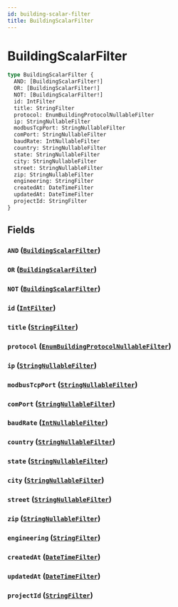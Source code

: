 ```yaml
---
id: building-scalar-filter
title: BuildingScalarFilter
---
```


 # BuildingScalarFilter





```graphql
type BuildingScalarFilter {
  AND: [BuildingScalarFilter!]
  OR: [BuildingScalarFilter!]
  NOT: [BuildingScalarFilter!]
  id: IntFilter
  title: StringFilter
  protocol: EnumBuildingProtocolNullableFilter
  ip: StringNullableFilter
  modbusTcpPort: StringNullableFilter
  comPort: StringNullableFilter
  baudRate: IntNullableFilter
  country: StringNullableFilter
  state: StringNullableFilter
  city: StringNullableFilter
  street: StringNullableFilter
  zip: StringNullableFilter
  engineering: StringFilter
  createdAt: DateTimeFilter
  updatedAt: DateTimeFilter
  projectId: StringFilter
}
```


## Fields

### `AND` ([`BuildingScalarFilter`](/inputs/building-scalar-filter))




### `OR` ([`BuildingScalarFilter`](/inputs/building-scalar-filter))




### `NOT` ([`BuildingScalarFilter`](/inputs/building-scalar-filter))




### `id` ([`IntFilter`](/inputs/int-filter))




### `title` ([`StringFilter`](/inputs/string-filter))




### `protocol` ([`EnumBuildingProtocolNullableFilter`](/inputs/enum-building-protocol-nullable-filter))




### `ip` ([`StringNullableFilter`](/inputs/string-nullable-filter))




### `modbusTcpPort` ([`StringNullableFilter`](/inputs/string-nullable-filter))




### `comPort` ([`StringNullableFilter`](/inputs/string-nullable-filter))




### `baudRate` ([`IntNullableFilter`](/inputs/int-nullable-filter))




### `country` ([`StringNullableFilter`](/inputs/string-nullable-filter))




### `state` ([`StringNullableFilter`](/inputs/string-nullable-filter))




### `city` ([`StringNullableFilter`](/inputs/string-nullable-filter))




### `street` ([`StringNullableFilter`](/inputs/string-nullable-filter))




### `zip` ([`StringNullableFilter`](/inputs/string-nullable-filter))




### `engineering` ([`StringFilter`](/inputs/string-filter))




### `createdAt` ([`DateTimeFilter`](/inputs/date-time-filter))




### `updatedAt` ([`DateTimeFilter`](/inputs/date-time-filter))




### `projectId` ([`StringFilter`](/inputs/string-filter))






